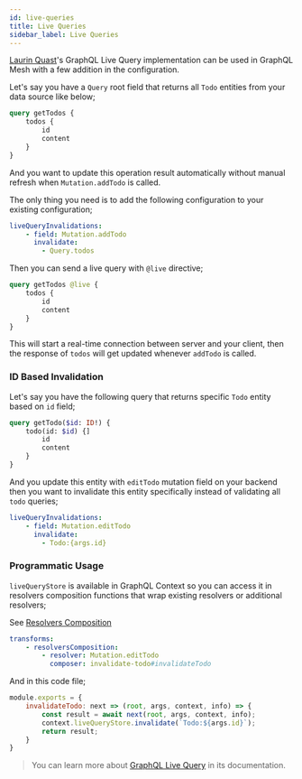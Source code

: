 ```yaml
---
id: live-queries
title: Live Queries
sidebar_label: Live Queries
---
```


[Laurin Quast](https://github.com/n1ru4l)'s GraphQL Live Query implementation can be used in GraphQL Mesh with a few addition in the configuration.

Let's say you have a `Query` root field that returns all `Todo` entities from your data source like below;

```graphql
query getTodos {
    todos {
        id
        content
    }
}
```

And you want to update this operation result automatically without manual refresh when `Mutation.addTodo` is called.

The only thing you need is to add the following configuration to your existing configuration;

```yml
liveQueryInvalidations:
    - field: Mutation.addTodo
      invalidate: 
        - Query.todos
```

Then you can send a live query with `@live` directive;

```graphql
query getTodos @live {
    todos {
        id
        content
    }
}
```

This will start a real-time connection between server and your client, then the response of `todos` will get updated whenever `addTodo` is called.

### ID Based Invalidation

Let's say you have the following query that returns specific `Todo` entity based on `id` field;

```graphql
query getTodo($id: ID!) {
    todo(id: $id) {]
        id
        content
    }
}
```

And you update this entity with `editTodo` mutation field on your backend then you want to invalidate this entity specifically instead of validating all `todo` queries;

```yml
liveQueryInvalidations:
    - field: Mutation.editTodo
      invalidate: 
        - Todo:{args.id}
```

### Programmatic Usage

`liveQueryStore` is available in GraphQL Context so you can access it in resolvers composition functions that wrap existing resolvers or additional resolvers;

See [Resolvers Composition](/docs/transforms/resolvers-composition)

```yml
transforms:
    - resolversComposition:
        - resolver: Mutation.editTodo
          composer: invalidate-todo#invalidateTodo
```

And in this code file;

```js
module.exports = {
    invalidateTodo: next => (root, args, context, info) => {
        const result = await next(root, args, context, info);
        context.liveQueryStore.invalidate(`Todo:${args.id}`);
        return result;
    }
}
```

> You can learn more about [GraphQL Live Query](https://github.com/n1ru4l/graphql-live-query) in its documentation.